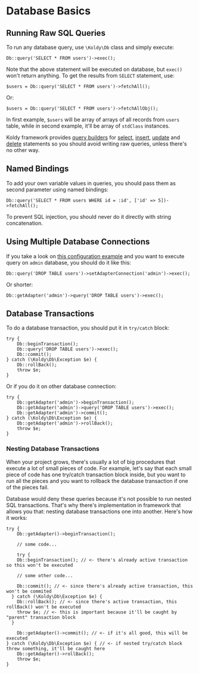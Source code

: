 # Database Basics


## Running Raw SQL Queries

To run any database query, use `\Koldy\Db` class and simply execute:

```
Db::query('SELECT * FROM users')->exec();
```

Note that the above statement will be executed on database, but `exec()` won't return anything. To get the results from `SELECT` statement, use:

```
$users = Db::query('SELECT * FROM users')->fetchAll();
```

Or:

```
$users = Db::query('SELECT * FROM users')->fetchAllObj();
```

In first example, `$users` will be array of arrays of all records from `users` table, while in second example, it'll be array of `stdClass` instances.

Koldy framework provides [query builders](query-builders.md) for [select](query-builders.md#select), [insert](query-builders.md#insert), [update](query-builders.md#update) and [delete](query-builders.md#delete) statements so you should avoid writing raw queries, unless there's no other way.


## Named Bindings

To add your own variable values in queries, you should pass them as second parameter using named bindings:

```
Db::query('SELECT * FROM users WHERE id = :id', ['id' => 5])->fetchAll();
```

To prevent SQL injection, you should never do it directly with string concatenation.


## Using Multiple Database Connections

If you take a look on [this configuration example](../database.md#configuration) and you want to execute query on `admin` database, you should do it like this:

```
Db::query('DROP TABLE users')->setAdapterConnection('admin')->exec();
```

Or shorter:

```
Db::getAdapter('admin')->query('DROP TABLE users')->exec();
```


## Database Transactions

To do a database transaction, you should put it in `try/catch` block:

```
try {
	Db::beginTransaction();
	Db::query('DROP TABLE users')->exec();
	Db::commit();
} catch (\Koldy\Db\Exception $e) {
	Db::rollBack();
	throw $e;
}
```

Or if you do it on other database connection:

```
try {
	Db::getAdapter('admin')->beginTransaction();
	Db::getAdapter('admin')->query('DROP TABLE users')->exec();
	Db::getAdapter('admin')->commit();
} catch (\Koldy\Db\Exception $e) {
	Db::getAdapter('admin')->rollBack();
	throw $e;
}
```

### Nesting Database Transactions

When your project grows, there's usually a lot of big procedures that execute a lot of small pieces of code. For example,
let's say that each small piece of code has one try/catch transaction block inside, but you want to run all the pieces
and you want to rollback the database transaction if one of the pieces fail.

Database would deny these queries because it's not possible to run nested SQL transactions. That's why there's implementation
in framework that allows you that: nesting database transactions one into another. Here's how it works:

```
try {
	Db::getAdapter()->beginTransaction();
	
	// some code...
	
	try {
  	Db::beginTransaction(); // <- there's already active transaction so this won't be executed
  	
  	// some other code...
  	
  	Db::commit(); // <- since there's already active transaction, this won't be commited
  } catch (\Koldy\Db\Exception $e) {
  	Db::rollBack(); // <- since there's active transaction, this rollBack() won't be executed
  	throw $e; // <- this is important because it'll be caught by "parent" transaction block
  }
	
	Db::getAdapter()->commit(); // <- if it's all good, this will be executed
} catch (\Koldy\Db\Exception $e) { // <- if nested try/catch block threw something, it'll be caught here
	Db::getAdapter()->rollBack();
	throw $e;
}
```
